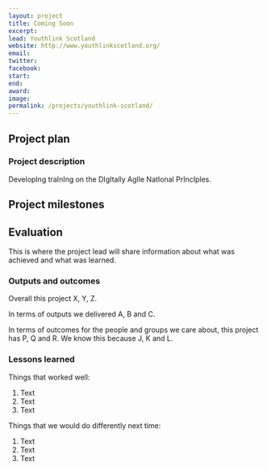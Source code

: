 ```yaml
---
layout: project
title: Coming Soon
excerpt: 
lead: Youthlink Scotland
website: http://www.youthlinkscotland.org/
email: 
twitter: 
facebook: 
start: 
end: 
award: 
image:
permalink: /projects/youthlink-scotland/ 
---
```


## Project plan

### Project description

DevelopIng traInIng on the DIgItally AgIle NatIonal PrIncIples.


## Project milestones



## Evaluation

This is where the project lead will share information about what was achieved and what was learned.

### Outputs and outcomes

Overall this project X, Y, Z.

In terms of outputs we delivered A, B and C.

In terms of outcomes for the people and groups we care about, this project has P, Q and R. We know this because J, K and L.

### Lessons learned

Things that worked well:

1. Text
2. Text
3. Text

Things that we would do differently next time:

1. Text
2. Text
3. Text
